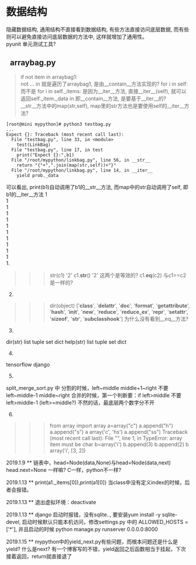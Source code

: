 # 数据结构
隐藏数据结构, 通用结构不直接看到数据结构, 有些方法直接访问底层数据, 而有些则可以避免直接访问底层数据的方法中, 这样就增加了通用性。  
pyunit 单元测试工具?  
## &ensp;arraybag.py
>if not item in arraybag1:    
> not ... in 就是遍历了arraybag1, 是由__contain__方法实现的?
> for i in self: 而不是 for i in self.\_items: 是因为__iter__方法, 直接__iter__(self), 就可以返回self._item._data
> in 即__contain__方法, 是要基于__iter__的?  
> __str__方法中的map(str,self), map里的str方法也是要使用self的__iter__方法?
> 
```
[root@mini mypython]# python3 testbag.py 
...
Expect {}: Traceback (most recent call last):
  File "testbag.py", line 33, in <module>
    test(LinkBag)
  File "testbag.py", line 17, in test
    print("Expect {}:",b1)
  File "/root/mypython/linkbag.py", line 56, in __str__
    return "{"+",".join(map(str,self))+"}"
  File "/root/mypython/linkbag.py", line 14, in __iter__
    yield prob._data
```
可以看出, print(b1)自动调用了b1的__str__方法, 而map中的str自动调用了self, 即b1的__iter__方法
1  
1  
1  
1  
1  
1  
1  
1  
1  
1  
1  
1.
>>> str(c1)
'2'
>>> c1.__str__()
'2'
这两个是等效的?
c1.__eq__(c2) 与c1==c2 是一样的?

2.
>>> dir(object)
['__class__', '__delattr__', '__doc__', '__format__', '__getattribute__', '__hash__', '__init__', '__new__', '__reduce__', '__reduce_ex__', '__repr__', '__setattr__', '__sizeof__', '__str__', '__subclasshook__']
为什么没有看到__eq__方法?

3.
dir(str)  list tuple set dict
help(str)  list tuple set dict

4.
tensorflow
django

5.
split\_merge\_sort.py 中
分割的时候，left~middle middle+1~right
不要 left~middle-1 middle~right
合并的时候，第一个判断要：if left>middle 不要 left>middle-1 (left>=middle?)
不然的话，最底层两个数字分不开

6.
>>> from array import array
>>> a=array("c")
>>> a.append("h")
>>> a.append("s")
>>> a
array('c', 'hs')
>>> a.append("ss")
Traceback (most recent call last):
  File "<stdin>", line 1, in <module>
TypeError: array item must be char
>>> b=array('i')
>>> b.append(3)
>>> b.append(2)
>>> b
array('i', [3, 2])

2019.1.9 ** 链表中，head=Node(data,None)与head=Node(data,next) head.next=None 一样嘛? C一样，python不一样?

2019.1.13 ** print(a1._items[0]),print(a1[0]) 当class中没有定义index的时候，后者会报错。

2019.1.13 ** 退出虚拟环境：deactivate

2019.1.13 ** django 启动时报错，没有sqlite.., 要安装yum install -y sqlite-devel, 启动时候默认只能本机访问，修改settings.py 中的 ALLOWED_HOSTS = ['*'], 并且启动的时候 python manage.py runserver 0.0.0.0:8000

2019.1.15 ** mypython中的yield_next.py有些问题，而根本问题还是什么是yield? 什么是next? 有一个博客写的不错，yield返回之后函数相当于挂起，下次接着返回，return就直接退了


